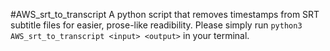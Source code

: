 #AWS_srt_to_transcript
A python script that removes timestamps from SRT subtitle files for easier, prose-like readibility.
Please simply run ```python3 AWS_srt_to_transcript <input> <output>``` in your terminal.


